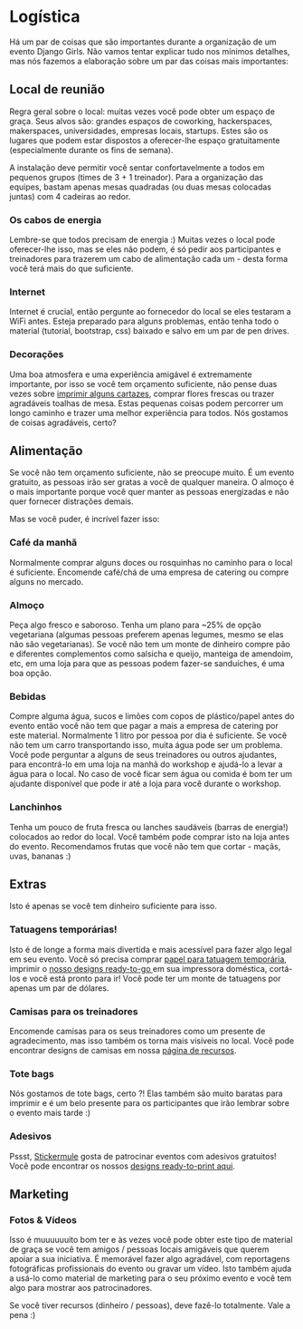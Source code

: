 # Logística

Há um par de coisas que são importantes durante a organização de um evento Django Girls. Não vamos tentar explicar tudo nos mínimos detalhes, mas nós fazemos a elaboração sobre um par das coisas mais importantes:

## Local de reunião

Regra geral sobre o local: muitas vezes você pode obter um espaço de graça. Seus alvos são: grandes espaços de coworking, hackerspaces, makerspaces, universidades, empresas locais, startups. Estes são os lugares que podem estar dispostos a oferecer-lhe espaço gratuitamente (especialmente durante os fins de semana).

A instalação deve permitir você sentar confortavelmente a todos em pequenos grupos (times de 3 + 1 treinador). Para a organização das equipes, bastam apenas mesas quadradas (ou duas mesas colocadas juntas) com 4 cadeiras ao redor.

### Os cabos de energia

Lembre-se que todos precisam de energia :) Muitas vezes o local pode oferecer-lhe isso, mas se eles não podem, é só pedir aos participantes e treinadores para trazerem um cabo de alimentação cada um - desta forma você terá mais do que suficiente.

### Internet

Internet é crucial, então pergunte ao fornecedor do local se eles testaram a WiFi antes. Esteja preparado para alguns problemas, então tenha todo o material (tutorial, bootstrap, css) baixado e salvo em um par de pen drives.

### Decorações

Uma boa atmosfera e uma experiência amigável é extremamente importante, por isso se você tem orçamento suficiente, não pense duas vezes sobre [imprimir alguns cartazes](resources/README.html), comprar flores frescas ou trazer agradáveis toalhas de mesa. Estas pequenas coisas podem percorrer um longo caminho e trazer uma melhor experiência para todos. Nós gostamos de coisas agradáveis, certo?

## Alimentação

Se você não tem orçamento suficiente, não se preocupe muito. É um evento gratuito, as pessoas irão ser gratas a você de qualquer maneira. O almoço é o mais importante porque você quer manter as pessoas energizadas e não quer fornecer distrações demais.

Mas se você puder, é incrível fazer isso:

### Café da manhã

Normalmente comprar alguns doces ou rosquinhas no caminho para o local é suficiente. Encomende café/chá de uma empresa de catering ou compre alguns no mercado.

### Almoço

Peça algo fresco e saboroso. Tenha um plano para ~25% de opção vegetariana (algumas pessoas preferem apenas legumes, mesmo se elas não são vegetarianas). Se você não tem um monte de dinheiro compre pão e diferentes complementos como salsicha e queijo, manteiga de amendoim, etc, em uma loja para que as pessoas podem fazer-se sanduíches, é uma boa opção.

### Bebidas

Compre alguma água, sucos e limões com copos de plástico/papel antes do evento então você não tem que pagar a mais a empresa de catering por este material. Normalmente 1 litro por pessoa por dia é suficiente. Se você não tem um carro transportando isso, muita água pode ser um problema. Você pode perguntar a alguns de seus treinadores ou outros ajudantes, para encontrá-lo em uma loja na manhã do workshop e ajudá-lo a levar a água para o local. No caso de você ficar sem água ou comida é bom ter um ajudante disponível que pode ir até a loja para você durante o workshop.

### Lanchinhos

Tenha um pouco de fruta fresca ou lanches saudáveis (barras de energia!) colocados ao redor do local. Você também pode comprar isto na loja antes do evento. Recomendamos frutas que você não tem que cortar - maçãs, uvas, bananas :)

## Extras

Isto é apenas se você tem dinheiro suficiente para isso.

### Tatuagens temporárias!

Isto é de longe a forma mais divertida e mais acessível para fazer algo legal em seu evento. Você só precisa comprar [papel para tatuagem temporária](http://www.amazon.com/Silhouette-MEDIA-TATTOO-Temporary-Tattoo-Paper/dp/B0043WJ3OA/), imprimir o [nosso designs ready-to-go ](https://github.com/DjangoGirls/resources/tree/master/Design/Tattoos) em sua impressora doméstica, cortá-los e você está pronto para ir! Você pode ter um monte de tatuagens por apenas um par de dólares.

### Camisas para os treinadores

Encomende camisas para os seus treinadores como um presente de agradecimento, mas isso também os torna mais visíveis no local. Você pode encontrar designs de camisas em nossa [página de recursos](resources/README.html).

### Tote bags

Nós gostamos de tote bags, certo ?! Elas também são muito baratas para imprimir e é um belo presente para os participantes que irão lembrar sobre o evento mais tarde :)

### Adesivos

Pssst, [Stickermule](http://stickermule.com/) gosta de patrocinar eventos com adesivos gratuitos! Você pode encontrar os nossos [designs ready-to-print aqui](resources/README.html).

## Marketing

### Fotos & Vídeos

Isso é muuuuuuito bom ter e às vezes você pode obter este tipo de material de graça se você tem amigos / pessoas locais amigáveis que querem apoiar a sua iniciativa. É memorável fazer algo agradável, com reportagens fotográficas profissionais do evento ou gravar um vídeo. Isto também ajuda a usá-lo como material de marketing para o seu próximo evento e você tem algo para mostrar aos patrocinadores.

Se você tiver recursos (dinheiro / pessoas), deve fazê-lo totalmente. Vale a pena :)
